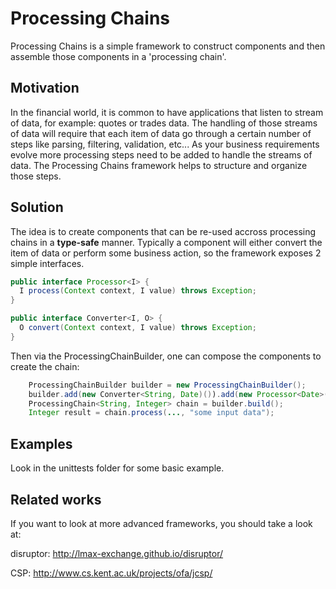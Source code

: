 Processing Chains
=================

Processing Chains is a simple framework to construct components and then assemble those components in a 
'processing chain'.

Motivation
----------

In the financial world, it is common to have applications that listen to stream of data, for example:
quotes or trades data.
The handling of those streams of data will require that each item of data go through a certain number of
steps like parsing, filtering, validation, etc...
As your business requirements evolve more processing steps need to be added to handle the streams of data.
The Processing Chains framework helps to structure and organize those steps.

Solution
--------

The idea is to create components that can be re-used accross processing chains in a **type-safe** manner.
Typically a component will either convert the item of data or perform some business action, so the framework
exposes 2 simple interfaces.

```java
public interface Processor<I> {
  I process(Context context, I value) throws Exception;
}

public interface Converter<I, O> {
  O convert(Context context, I value) throws Exception;
}
```

Then via the ProcessingChainBuilder, one can compose the components to create the chain:

```java
	ProcessingChainBuilder builder = new ProcessingChainBuilder();
	builder.add(new Converter<String, Date)()).add(new Processor<Date>()).add(new Converter<Date, Integer>());
	ProcessingChain<String, Integer> chain = builder.build();
	Integer result = chain.process(..., "some input data");
```

Examples
--------

Look in the unittests folder for some basic example.

Related works
-------------

If you want to look at more advanced frameworks, you should take a look at:

disruptor:
http://lmax-exchange.github.io/disruptor/

CSP:
http://www.cs.kent.ac.uk/projects/ofa/jcsp/
